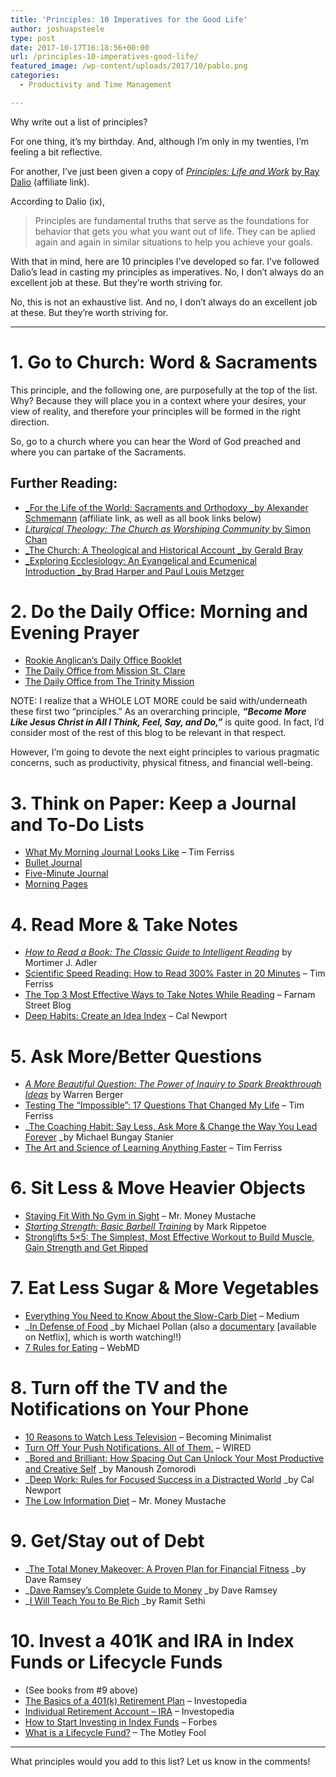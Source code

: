 ```yaml
---
title: 'Principles: 10 Imperatives for the Good Life'
author: joshuapsteele
type: post
date: 2017-10-17T16:18:56+00:00
url: /principles-10-imperatives-good-life/
featured_image: /wp-content/uploads/2017/10/pablo.png
categories:
  - Productivity and Time Management

---
```

Why write out a list of principles?

For one thing, it&#8217;s my birthday. And, although I&#8217;m only in my twenties, I&#8217;m feeling a bit reflective.

For another, I&#8217;ve just been given a copy of _[Principles: Life and Work][1]_ [by Ray Dalio][1] (affiliate link).

According to Dalio (ix),

> Principles are fundamental truths that serve as the foundations for behavior that gets you what you want out of life. They can be aplied again and again in similar situations to help you achieve your goals.

With that in mind, here are 10 principles I&#8217;ve developed so far. I&#8217;ve followed Dalio&#8217;s lead in casting my principles as imperatives. No, I don&#8217;t always do an excellent job at these. But they&#8217;re worth striving for.

No, this is not an exhaustive list. And no, I don&#8217;t always do an excellent job at these. But they&#8217;re worth striving for.

* * *

# 1. Go to Church: Word & Sacraments

This principle, and the following one, are purposefully at the top of the list. Why? Because they will place you in a context where your desires, your view of reality, and therefore your principles will be formed in the right direction.

So, go to a church where you can hear the Word of God preached and where you can partake of the Sacraments.

## Further Reading:

  * [_For the Life of the World: Sacraments and Orthodoxy _by Alexander Schmemann][2] (affiliate link, as well as all book links below)
  * [_Liturgical Theology: The Church as Worshiping Community_ by Simon Chan][3]
  * [_The Church: A Theological and Historical Account _by Gerald Bray][4]
  * [_Exploring Ecclesiology: An Evangelical and Ecumenical Introduction _by Brad Harper and Paul Louis Metzger][5]

# 2. Do the Daily Office: Morning and Evening Prayer

  * [Rookie Anglican&#8217;s Daily Office Booklet][6]
  * [The Daily Office from Mission St. Clare][7]
  * [The Daily Office from The Trinity Mission][8]

NOTE: I realize that a WHOLE LOT MORE could be said with/underneath these first two &#8220;principles.&#8221; As an overarching principle, _**&#8220;Become More Like Jesus Christ in All I Think, Feel, Say, and Do,&#8221;**_ is quite good. In fact, I&#8217;d consider most of the rest of this blog to be relevant in that respect.

However, I&#8217;m going to devote the next eight principles to various pragmatic concerns, such as productivity, physical fitness, and financial well-being.

# 3. Think on Paper: Keep a Journal and To-Do Lists

  * [What My Morning Journal Looks Like][9] &#8211; Tim Ferriss
  * [Bullet Journal][10]
  * [Five-Minute Journal][11]
  * [Morning Pages][12]

# 4. Read More & Take Notes

  * [_How to Read a Book: The Classic Guide to Intelligent Reading_][13] by Mortimer J. Adler
  * [Scientific Speed Reading: How to Read 300% Faster in 20 Minutes][14] &#8211; Tim Ferriss
  * [The Top 3 Most Effective Ways to Take Notes While Reading][15] &#8211; Farnam Street Blog
  * [Deep Habits: Create an Idea Index][16] &#8211; Cal Newport

# 5. Ask More/Better Questions

  * [_A More Beautiful Question: The Power of Inquiry to Spark Breakthrough Ideas_][17] by Warren Berger
  * [Testing The &#8220;Impossible&#8221;: 17 Questions That Changed My Life][18] &#8211; Tim Ferriss
  * _[The Coaching Habit: Say Less, Ask More & Change the Way You Lead Forever][19] _by Michael Bungay Stanier
  * [The Art and Science of Learning Anything Faster][20] &#8211; Tim Ferriss

# 6. Sit Less & Move Heavier Objects

  * [Staying Fit With No Gym in Sight][21] &#8211; Mr. Money Mustache
  * [_Starting Strength: Basic Barbell Training_][22] by Mark Rippetoe
  * [Stronglifts 5&#215;5: The Simplest, Most Effective Workout to Build Muscle, Gain Strength and Get Ripped][22]

# 7. Eat Less Sugar & More Vegetables

  * [Everything You Need to Know About the Slow-Carb Diet][23] &#8211; Medium
  * _[In Defense of Food][24] _by Michael Pollan (also a [documentary][25] [available on Netflix], which is worth watching!!)
  * [7 Rules for Eating][26] &#8211; WebMD

# 8. Turn off the TV and the Notifications on Your Phone

  * [10 Reasons to Watch Less Television][27] &#8211; Becoming Minimalist
  * [Turn Off Your Push Notifications. All of Them.][28] &#8211; WIRED
  * _[Bored and Brilliant: How Spacing Out Can Unlock Your Most Productive and Creative Self][29] _by Manoush Zomorodi
  * _[Deep Work: Rules for Focused Success in a Distracted World][30] _by Cal Newport
  * [The Low Information Diet][31] &#8211; Mr. Money Mustache

# 9. Get/Stay out of Debt

  * _[The Total Money Makeover: A Proven Plan for Financial Fitness][32] _by Dave Ramsey
  * _[Dave Ramsey&#8217;s Complete Guide to Money][33] _by Dave Ramsey
  * _[I Will Teach You to Be Rich][34] _by Ramit Sethi

# 10. Invest a 401K and IRA in Index Funds or Lifecycle Funds

  * (See books from #9 above)
  * [The Basics of a 401(k) Retirement Plan][35] &#8211; Investopedia
  * [Individual Retirement Account &#8211; IRA][36] &#8211; Investopedia
  * [How to Start Investing in Index Funds][37] &#8211; Forbes
  * [What is a Lifecycle Fund?][38] &#8211; The Motley Fool

* * *

What principles would you add to this list? Let us know in the comments!

 [1]: http://amzn.to/2yQpytf
 [2]: http://amzn.to/2kWJkgq
 [3]: http://amzn.to/2yuxbo2
 [4]: http://amzn.to/2x2UQbM
 [5]: http://amzn.to/2yuJeSj
 [6]: http://anglicanpastor.com/dailyofficebooklet/
 [7]: http://www.missionstclare.com/english/
 [8]: http://thetrinitymission.org/
 [9]: https://tim.blog/2015/01/15/morning-pages/
 [10]: http://bulletjournal.com/
 [11]: https://www.intelligentchange.com/products/the-five-minute-journal
 [12]: http://juliacameronlive.com/basic-tools/morning-pages/
 [13]: http://amzn.to/2yuCZ0M
 [14]: https://tim.blog/2009/07/30/speed-reading-and-accelerated-learning/
 [15]: https://www.farnamstreetblog.com/2013/11/taking-notes-while-reading/
 [16]: http://calnewport.com/blog/2014/10/23/deep-habits-create-an-idea-index/
 [17]: http://amzn.to/2yPWaDy
 [18]: https://tim.blog/2016/12/07/testing-the-impossible-17-questions-that-changed-my-life/
 [19]: http://amzn.to/2zvFSwv
 [20]: https://tim.blog/2016/10/06/the-art-and-science-of-learning-anything-faster/
 [21]: http://www.mrmoneymustache.com/2016/12/13/staying-fit-with-no-gym-in-sight/
 [22]: http://amzn.to/2zvvwg8
 [23]: https://medium.com/@erinfrey/everything-you-need-to-know-about-the-slow-carb-diet-a67062761d92
 [24]: https://www.amazon.com/Defense-Food-Michael-Pollan/dp/1594133328
 [25]: https://www.netflix.com/title/80097071
 [26]: https://www.webmd.com/food-recipes/news/20090323/7-rules-for-eating#1
 [27]: https://www.becomingminimalist.com/ten-reasons-to-watch-less-television/
 [28]: https://www.wired.com/story/turn-off-your-push-notifications/
 [29]: http://amzn.to/2yukPvS
 [30]: http://amzn.to/2xNkN3u
 [31]: http://www.mrmoneymustache.com/2013/10/01/the-low-information-diet/
 [32]: http://amzn.to/2yuPmtG
 [33]: http://amzn.to/2zg4DvR
 [34]: http://amzn.to/2zg5FYL
 [35]: http://www.investopedia.com/articles/retirement/08/401k-info.asp
 [36]: http://www.investopedia.com/terms/i/ira.asp?adtest=rira-layout-bttn-bsln
 [37]: https://www.forbes.com/sites/nextavenue/2016/09/28/how-to-start-investing-in-index-funds/#459949875400
 [38]: https://www.fool.com/knowledge-center/what-is-a-lifecycle-fund.aspx